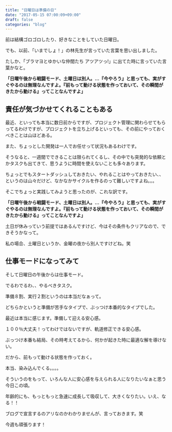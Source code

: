 ```yaml
---
title: "日曜日は準備の日"
date: "2017-05-15 07:00:09+09:00"
draft: false
categories: "blog"
---
```

前は結構ゴロゴロしたり、好きなことをしていた日曜日。

でも、以前、「いまでしょ！」の林先生が言っていた言葉を思い出しました。

たしか、「ブラマヨとゆかいな仲間たち アツアツっ!」に出てた時に言っていた言葉かなと。

**「日曜午後から戦闘モード、土曜日は別人。…『今やろう』と思っても、実がすぐやるのは無理なんですよ。『前もって動ける状態を作っておいて、その瞬間がきたから動ける』ってことなんですよ」**

## 責任が気づかせてくれることもある

最近、といっても本当に数日前からですが、プロジェクト管理に関わらせてもらってるわけですが、プロジェクトを立ち上げるといっても、その前にやっておくべきことは山ほどある。

また、ちょっとした開発は一人でお任せって状況もあるわけです。

そうなると、一週間でできることは限られてくるし、その中でも突発的な依頼とかタスクも出てきて、思うように時間を使えないことも多々あります。

ちょっとでもスタートダッシュしておきたい、やれることはやっておきたい、、というのは山々だけど、なかなかサイクルを作るのって難しいですよね。。。

そこでちょっと実践してみようと思ったのが、これな訳です。

**「日曜午後から戦闘モード、土曜日は別人。…『今やろう』と思っても、実がすぐやるのは無理なんですよ。『前もって動ける状態を作っておいて、その瞬間がきたから動ける』ってことなんですよ」**

土日が休みっていう前提ではあるんですけど、今はその条件もクリアなので、できそうかなって。

私の場合、土曜日というか、金曜の夜から別人ですけどね。笑

## 仕事モードになってみて

そして日曜日の午後からは仕事モード。

でるわでるわ、、やるべきタスク。

準備８割、実行２割というのは本当だなぁって。

どちらかというと準備が苦手なタイプで、ぶっつけ本番的なタイプでした。

最近は本当に感じます。準備して迎える安心感。

１００％大丈夫！ってわけではないですが、軌道修正できる安心感。

ぶっつけ本番も結局、その時考えてるから、何かが起きた時に最適な解を導けない。

だから、前もって動ける状態を作っておく。

本当、染み込んでくる。。。。

そういうのをもって、いろんな人に安心感を与えられる人になりたいなぁと思う今日この頃。

年齢的にも、もっともっと急速に成長して吸収して、大きくなりたい。いえ、なる！！

ブログで宣言するのアリなのかわかりませんが、言っておきます。笑

今週も頑張ります！